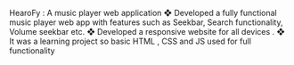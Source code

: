 HearoFy : A music player web application
❖ Developed a fully functional music player web app with features such as Seekbar, Search
   functionality, Volume seekbar etc.
❖ Developed a responsive website for all devices .
❖ It was a learning project so basic HTML , CSS and JS used for full functionality
